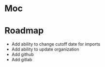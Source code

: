 # Moc

# Roadmap

- Add ability to change cutoff date for imports
- Add ability to update organization
- Add github
- Add gitlab
